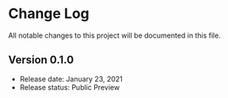 # Change Log
All notable changes to this project will be documented in this file.

## Version 0.1.0

- Release date: January 23, 2021
- Release status: Public Preview
